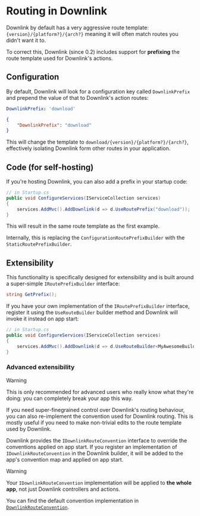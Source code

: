 # Routing in Downlink

Downlink by default has a very aggressive route template: `{version}/{platform?}/{arch?}` meaning it will often match routes you didn't want it to.

To correct this, Downlink (since 0.2) includes support for **prefixing** the route template used for Downlink's actions.

## Configuration

By default, Downlink will look for a configuration key called `DownlinkPrefix` and prepend the value of that to Downlink's action routes:

```yaml
DownlinkPrefix: 'download'
```

```json
{
    "DownlinkPrefix": "download"
}
```

This will change the template to `download/{version}/{platform?}/{arch?}`, effectively isolating Downlink form other routes in your application.

## Code (for self-hosting)

If you're hosting Downlink, you can also add a prefix in your startup code:

```csharp
// in Startup.cs
public void ConfigureServices(IServiceCollection services)
{
    services.AddMvc().AddDownlink(d => d.UseRoutePrefix("download"));
}
```

This will result in the same route template as the first example.

Internally, this is replacing the `ConfigurationRoutePrefixBuilder` with the `StaticRoutePrefixBuilder`.

## Extensibility

This functionality is specifically designed for extensibility and is built around a super-simple `IRoutePrefixBuilder` interface:

```csharp
string GetPrefix();
```

If you have your own implementation of the `IRoutePrefixBuilder` interface, register it using the `UseRouteBuilder` builder method and Downlink will invoke it instead on app start:

```csharp
// in Startup.cs
public void ConfigureServices(IServiceCollection services)
{
    services.AddMvc().AddDownlink(d => d.UseRouteBuilder<MyAwesomeBuilder>());
}
```

### Advanced extensibility

> [!WARNING]
> This is only recommended for advanced users who really know what they're doing: you can completely break your app this way.

If you need super-finegrained control over Downlink's routing behaviour, you can also re-implement the convention used for Downlink routing. This is mostly useful if you need to make non-trivial edits to the route template used by Downlink.

Downlink provides the `IDownlinkRouteConvention` interface to override the conventions applied on app start. If you register an implementation of `IDownlinkRouteConvention` in the Downlink builder, it will be added to the app's convention map and applied on app start.

> [!WARNING]
> Your `IDownlinkRouteConvention` implementation will be applied to **the whole app**, not just Downlink controllers and actions.

You can find the default convention implementation in [`DownlinkRouteConvention`](xref:DownlinkRouteConvention).